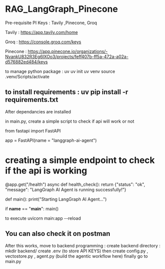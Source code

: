 # RAG_LangGraph_Pinecone


Pre-requisite PI Keys : Tavily ,Pinecone, Groq

Tavily : https://app.tavily.com/home

Groq : https://console.groq.com/keys

Pinecone : https://app.pinecone.io/organizations/-NvankU832R3Eg6IXOo3/projects/feff407b-ff5a-472a-a02a-d576882ed484/keys

to manage python package : 
uv
uv init
uv venv
source .venv/Scripts/activate

to install requirements : uv pip install -r requirements.txt
------------------------------------------------------------------------------------

After dependancies are installed 

in main.py, create a simple script to check if api will work or not

from fastapi import FastAPI


app = FastAPI(name = "langgraph-ai-agent")

# creating a simple endpoint to check if the api is working
@app.get("/health")
async def health_check():
    return {"status": "ok", "message": "LangGraph AI Agent is running successfully!"}

def main():
    print("Starting LangGraph AI Agent...")
    
if __name__ == "__main__":
    main()


to execute
uvicorn main:app --reload

You can also check it on postman
------------------------------------------------------------------------------------

After this works, move to backend programming :
create backend directory :
mkdir backend/
create .env (to store API KEYS)
then create config.py  , vectostore.py , agent.py (build the agentic workflow here)
finally go to main.py 
